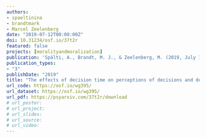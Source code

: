 ```yaml
---
authors:
- spaeltinina
- brandtmark
- Marcel Zeelenberg
date: "2019-07-12T00:00:00Z"
doi: 10.31234/osf.io/37t2r
featured: false
projects: [moralityandmoralization]
publication: 'Spälti, A., Brandt, M. J., & Zeelenberg, M. (2019, July 12). The effects of decision time on perceptions of decisions and decision makers in (moral) trade-off scenarios. (preprint)'
publication_types:
- "3"
publishDate: "2019"
title: "The effects of decision time on perceptions of decisions and decision makers in (moral) trade-off scenarios (preprint)"
url_code: https://osf.io/wg395/
url_dataset: https://osf.io/wg395/
url_pdf: https://psyarxiv.com/37t2r/download
# url_poster:
# url_project:
# url_slides:
# url_source:
# url_video:
---
```

